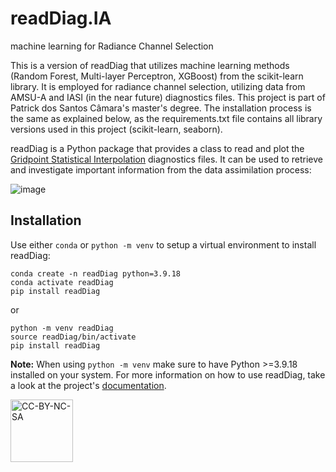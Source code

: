 # readDiag.IA 

machine learning for Radiance Channel Selection

This is a version of readDiag that utilizes machine learning methods (Random Forest, Multi-layer Perceptron, XGBoost) from the scikit-learn library. It is employed for radiance channel selection, utilizing data from AMSU-A and IASI (in the near future) diagnostics files. This project is part of Patrick dos Santos Câmara's master's degree. The installation process is the same as explained below, as the requirements.txt file contains all library versions used in this project (scikit-learn, seaborn).

readDiag is a Python package that provides a class to read and plot the [Gridpoint Statistical Interpolation](https://dtcenter.org/community-code/gridpoint-statistical-interpolation-gsi) diagnostics files. It can be used to retrieve and investigate important information from the data assimilation process:

![image](https://user-images.githubusercontent.com/6088258/183511751-21032794-b38c-44c0-8719-103ed1b98547.png)

## Installation

Use either `conda` or `python -m venv` to setup a virtual environment to install readDiag:

```
conda create -n readDiag python=3.9.18
conda activate readDiag
pip install readDiag
```

or

```
python -m venv readDiag
source readDiag/bin/activate
pip install readDiag
```

**Note:** When using `python -m venv` make sure to have Python >=3.9.18 installed on your system. For more information on how to use readDiag, take a look at the project's [documentation](https://gad-dimnt-cptec.github.io/readDiag/).

<a href="https://creativecommons.org/licenses/by-nc-sa/4.0/legalcode" target="_blank"><img src="https://mirrors.creativecommons.org/presskit/buttons/88x31/png/by-nc-sa.png" alt="CC-BY-NC-SA" width="100"/></a>
